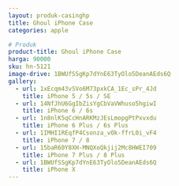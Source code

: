 ```yaml
---
layout: produk-casinghp
title: Ghoul iPhone Case
categories: apple

# Produk
product-title: Ghoul iPhone Case
harga: 90000
sku: hn-5121
image-drive: 1BWUfSSgKp7dYnE63TyOlo5DeanAEds6Q
gallery:
  - url: 1xEcqm43vSVo6M73pxkCA_1Ec_sPr_4Jd
    title: iPhone 5 / 5s / SE
  - url: 14NfJhU6GgIbZisYgCbVaVWhuso5hgiwI
    title: iPhone 6 / 6s
  - url: 1n8nlK5qCcHnARKMzJEsLmopgPtPxvxdu
    title: iPhone 6 Plus / 6s Plus
  - url: 1IMHI1REqfP4Csonza_vOk-ffrL0i_vF4
    title: iPhone 7 / 8
  - url: 15baR60Y8XH-MNQXoQkjij2Mc8HWEI709
    title: iPhone 7 Plus / 8 Plus
  - url: 1BWUfSSgKp7dYnE63TyOlo5DeanAEds6Q
    title: iPhone X
---
```

